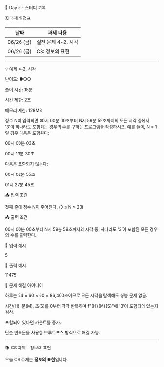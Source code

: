 📅 Day 5 - 스터디 기록

🗓 과제 일정표

| 날짜       | 과제 내용                       |
|------------|-------------------------------|
| 06/26 (금) | 실전 문제 4-2. 시각       |
| 06/26 (금) | CS: 정보의 표현           |

---

💡 예제 4-2. 시각

난이도: ●○○

풀이 시간: 15분

시간 제한: 2초

메모리 제한: 128MB

정수 N이 입력되면 00시 00분 00초부터 N시 59분 59초까지의 모든 시각 중에서 '3'이 하나라도 포함되는 경우의 수를 구하는 프로그램을 작성하시오.
예를 들어, N = 1일 경우 다음은 포함된다:

00시 00분 03초

00시 13분 30초

다음은 포함되지 않는다:

00시 02분 55초

01시 27분 45초

📥 입력 조건


첫째 줄에 정수 N이 주어진다. (0 ≤ N ≤ 23)

📤 출력 조건


00시 00분 00초부터 N시 59분 59초까지의 시각 중, 하나라도 ‘3’이 포함된 모든 경우의 수를 출력한다.

📘 입력 예시

5<br>

📗 출력 예시

11475<br>

🧠 문제 해결 아이디어

하루는 24 × 60 × 60 = 86,400초이므로 모든 시각을 탐색해도 성능 문제 없음.

시간(H), 분(M), 초(S)를 0부터 각각 반복하며 f"{H}{M}{S}"에 '3'이 포함되어 있는지 검사.

포함되어 있다면 카운트를 증가.

단순 반복문을 사용한 브루트포스 방식으로 해결 가능.

---

📚 CS 과제 - 정보의 표현

오늘 CS 주제는 **정보의 표현**입니다.